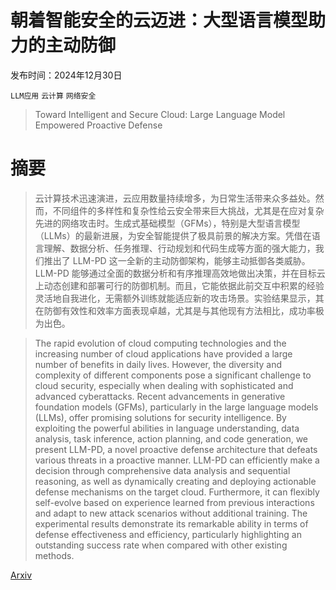# 朝着智能安全的云迈进：大型语言模型助力的主动防御

发布时间：2024年12月30日

`LLM应用` `云计算` `网络安全`

> Toward Intelligent and Secure Cloud: Large Language Model Empowered Proactive Defense

# 摘要

> 云计算技术迅速演进，云应用数量持续增多，为日常生活带来众多益处。然而，不同组件的多样性和复杂性给云安全带来巨大挑战，尤其是在应对复杂先进的网络攻击时。生成式基础模型（GFMs），特别是大型语言模型（LLMs）的最新进展，为安全智能提供了极具前景的解决方案。凭借在语言理解、数据分析、任务推理、行动规划和代码生成等方面的强大能力，我们推出了 LLM-PD 这一全新的主动防御架构，能够主动抵御各类威胁。LLM-PD 能够通过全面的数据分析和有序推理高效地做出决策，并在目标云上动态创建和部署可行的防御机制。而且，它能依据此前交互中积累的经验灵活地自我进化，无需额外训练就能适应新的攻击场景。实验结果显示，其在防御有效性和效率方面表现卓越，尤其是与其他现有方法相比，成功率极为出色。

> The rapid evolution of cloud computing technologies and the increasing number of cloud applications have provided a large number of benefits in daily lives. However, the diversity and complexity of different components pose a significant challenge to cloud security, especially when dealing with sophisticated and advanced cyberattacks. Recent advancements in generative foundation models (GFMs), particularly in the large language models (LLMs), offer promising solutions for security intelligence. By exploiting the powerful abilities in language understanding, data analysis, task inference, action planning, and code generation, we present LLM-PD, a novel proactive defense architecture that defeats various threats in a proactive manner. LLM-PD can efficiently make a decision through comprehensive data analysis and sequential reasoning, as well as dynamically creating and deploying actionable defense mechanisms on the target cloud. Furthermore, it can flexibly self-evolve based on experience learned from previous interactions and adapt to new attack scenarios without additional training. The experimental results demonstrate its remarkable ability in terms of defense effectiveness and efficiency, particularly highlighting an outstanding success rate when compared with other existing methods.

[Arxiv](https://arxiv.org/abs/2412.21051)